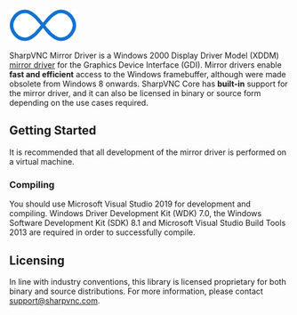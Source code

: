 ![Project Logo](/resources/main_image.png)

SharpVNC Mirror Driver is a Windows 2000 Display Driver Model (XDDM) [mirror driver](https://docs.microsoft.com/en-us/windows-hardware/drivers/display/mirror-drivers) for the Graphics Device Interface (GDI). Mirror drivers enable **fast and efficient** access to the Windows framebuffer, although were made obsolete from Windows 8 onwards. SharpVNC Core has **built-in** support for the mirror driver, and it can also be licensed in binary or source form depending on the use cases required.

## Getting Started

It is recommended that all development of the mirror driver is performed on a virtual machine.

### Compiling

You should use Microsoft Visual Studio 2019 for development and compiling. Windows Driver Development Kit (WDK) 7.0, the Windows Software Development Kit (SDK) 8.1 and Microsoft Visual Studio Build Tools 2013 are required in order to successfully compile.

## Licensing

In line with industry conventions, this library is licensed proprietary for both binary and source distributions. For more information, please contact [support@sharpvnc.com](mailto:support@sharpvnc.com).
